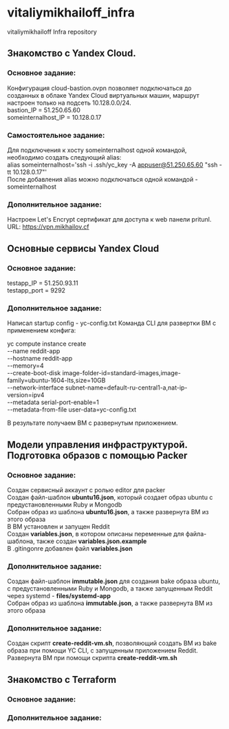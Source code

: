 # vitaliymikhailoff_infra
vitaliymikhailoff Infra repository

## Знакомство с Yandex Cloud.

### Основное задание:
Конфигурация cloud-bastion.ovpn позволяет подключаться до созданных в облаке Yandex Cloud виртуальных машин, маршрут настроен только на подсеть 10.128.0.0/24.  
bastion_IP = 51.250.65.60  
someinternalhost_IP = 10.128.0.17  

### Самостоятельное задание:
Для подключения к хосту someinternalhost одной командой, необходимо создать следующий alias:  
alias someinternalhost='ssh -i .ssh/yc_key -A appuser@51.250.65.60 "ssh -tt 10.128.0.17"'  
После добавления alias можно подключаться одной командой - someinternalhost  

### Дополнительное задание:
Настроен Let's Encrypt сертификат для доступа к web панели pritunl.  
URL: https://vpn.mikhailov.cf  


## Основные сервисы Yandex Cloud

### Основное задание:
testapp_IP = 51.250.93.11  
testapp_port = 9292  

### Дополнительное задание:
Написал startup config - yc-config.txt
Команда CLI для развертки ВМ с применением конфига:

yc compute instance create \
  --name reddit-app \
  --hostname reddit-app \
  --memory=4 \
  --create-boot-disk image-folder-id=standard-images,image-family=ubuntu-1604-lts,size=10GB \
  --network-interface subnet-name=default-ru-central1-a,nat-ip-version=ipv4 \
  --metadata serial-port-enable=1 \
  --metadata-from-file user-data=yc-config.txt

В результате получаем ВМ с развернутым приложением.


## Модели управления инфраструктурой. Подготовка образов с помощью Packer   

### Основное задание:  
Создан сервисный аккаунт с ролью editor для packer  
Создан файл-шаблон **ubuntu16.json**, который создает образ ubuntu с предустановленными Ruby и Mongodb  
Собран образ из шаблона **ubuntu16.json**, а также развернута ВМ из этого образа  
В ВМ установлен и запущен Reddit  
Создан **variables.json**, в котором описаны переменные для файла-шаблона, также создан **variables.json.example**  
В .gitingonre добавлен файл **variables.json**  

### Дополнительное задание:  
Создан файл-шаблон **immutable.json** для создания bake образа ubuntu, с предустановленными Ruby и Mongodb, а также запущенным Reddit через systemd - **files/systemd-app**  
Собран образ из шаблона **immutable.json**, а также развернута ВМ из этого образа  

### Дополнительное задание:  
Создан скрипт **create-reddit-vm.sh**, позволяющий создать ВМ из bake образа при помощи YC CLI, с запущенным приложением Reddit.  
Развернута ВМ при помощи скрипта **create-reddit-vm.sh**  


## Знакомство с Terraform

### Основное задание:

### Дополнительное задание: